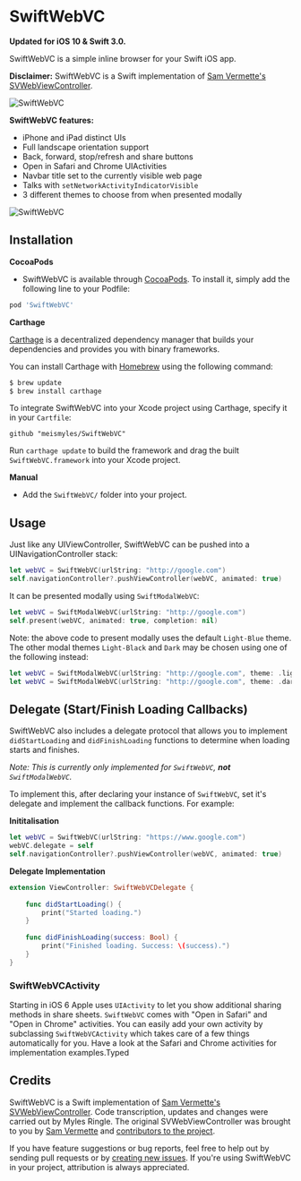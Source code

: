 # SwiftWebVC

**Updated for iOS 10 & Swift 3.0.**

SwiftWebVC is a simple inline browser for your Swift iOS app.

**Disclaimer:** SwiftWebVC is a Swift implementation of [Sam Vermette's SVWebViewController](https://github.com/samvermette/SVWebViewController/).

![SwiftWebVC](https://cloud.githubusercontent.com/assets/6603912/8509772/e1a1f2b6-22b0-11e5-878d-273b5b17b95a.png)

**SwiftWebVC features:**

* iPhone and iPad distinct UIs
* Full landscape orientation support
* Back, forward, stop/refresh and share buttons
* Open in Safari and Chrome UIActivities
* Navbar title set to the currently visible web page
* Talks with `setNetworkActivityIndicatorVisible`
* 3 different themes to choose from when presented modally

![SwiftWebVC](https://cloud.githubusercontent.com/assets/6603912/8509773/e1a33ab8-22b0-11e5-93e4-c671934f55e5.png)

## Installation

**CocoaPods**

* SwiftWebVC is available through [CocoaPods](http://cocoapods.org). To install
it, simply add the following line to your Podfile:

```ruby
pod 'SwiftWebVC'
```

**Carthage**

[Carthage](https://github.com/Carthage/Carthage) is a decentralized dependency manager that builds your dependencies and provides you with binary frameworks.

You can install Carthage with [Homebrew](http://brew.sh/) using the following command:

```bash
$ brew update
$ brew install carthage
```

To integrate SwiftWebVC into your Xcode project using Carthage, specify it in your `Cartfile`:

```ogdl
github "meismyles/SwiftWebVC"
```

Run `carthage update` to build the framework and drag the built `SwiftWebVC.framework` into your Xcode project.

**Manual**

* Add the `SwiftWebVC/` folder into your project.

## Usage

Just like any UIViewController, SwiftWebVC can be pushed into a UINavigationController stack:

```swift
let webVC = SwiftWebVC(urlString: "http://google.com")
self.navigationController?.pushViewController(webVC, animated: true)
```

It can be presented modally using `SwiftModalWebVC`:

```swift
let webVC = SwiftModalWebVC(urlString: "http://google.com")
self.present(webVC, animated: true, completion: nil)
```

Note: the above code to present modally uses the default `Light-Blue` theme. The other modal themes `Light-Black` and `Dark` may be chosen using one of the following instead:

```swift
let webVC = SwiftModalWebVC(urlString: "http://google.com", theme: .lightBlack)
let webVC = SwiftModalWebVC(urlString: "http://google.com", theme: .dark)
```

## Delegate (Start/Finish Loading Callbacks)

SwiftWebVC also includes a delegate protocol that allows you to implement `didStartLoading` and `didFinishLoading` functions to determine when loading starts and finishes.

_Note: This is currently only implemented for `SwiftWebVC`, **not** `SwiftModalWebVC`._

To implement this, after declaring your instance of `SwiftWebVC`, set it's delegate and implement the callback functions. For example:

**Inititalisation**

```swift
let webVC = SwiftWebVC(urlString: "https://www.google.com")
webVC.delegate = self
self.navigationController?.pushViewController(webVC, animated: true)
```

**Delegate Implementation**
```swift
extension ViewController: SwiftWebVCDelegate {
    
    func didStartLoading() {
        print("Started loading.")
    }
    
    func didFinishLoading(success: Bool) {
        print("Finished loading. Success: \(success).")
    }
}
```

### SwiftWebVCActivity

Starting in iOS 6 Apple uses `UIActivity` to let you show additional sharing methods in share sheets. `SwiftWebVC` comes with "Open in Safari" and "Open in Chrome" activities. You can easily add your own activity by subclassing `SwiftWebVCActivity` which takes care of a few things automatically for you. Have a look at the Safari and Chrome activities for implementation examples.Typed


## Credits

SwiftWebVC is a Swift implementation of [Sam Vermette's SVWebViewController](https://github.com/samvermette/SVWebViewController/). Code transcription, updates and changes were carried out by Myles Ringle. The original SVWebViewController was brought to you by [Sam Vermette](http://samvermette.com) and [contributors to the project](https://github.com/samvermette/SVWebViewController/contributors).

If you have feature suggestions or bug reports, feel free to help out by sending pull requests or by [creating new issues](https://github.com/meismyles/SwiftWebVC/issues/new). If you're using SwiftWebVC in your project, attribution is always appreciated.
